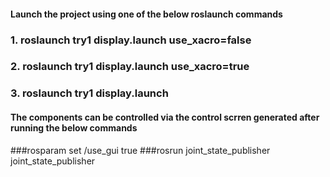 #### Launch the project using one of the below roslaunch commands
### 1. roslaunch try1 display.launch use_xacro=false
### 2. roslaunch try1 display.launch use_xacro=true
### 3. roslaunch try1 display.launch

#### The components can be controlled via the control scrren generated after running the below commands

###rosparam set /use_gui true
###rosrun joint_state_publisher joint_state_publisher





